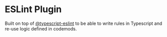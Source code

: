 # ESLint Plugin

Built on top of [@typescript-eslint](https://github.com/typescript-eslint/typescript-eslint) to be able to write rules in Typescript
and re-use logic defined in codemods.
